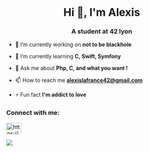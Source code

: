 <h1 align="center">Hi 👋, I'm Alexis</h1>
<h3 align="center">A student at 42 lyon</h3>

- 🔭 I’m currently working on **not to be blackhole**

- 🌱 I’m currently learning **C, Swift, Symfony**

- 💬 Ask me about **Php, C, and what you want !**

- 📫 How to reach me **alexislafrance42@gmail.com**

- ⚡ Fun fact **I'm addict to love**

<h3 align="left">Connect with me:</h3>
<p align="left">
<a href="https://linkedin.com/in/https://www.linkedin.com/in/alexis-lafrance" target="blank"><img align="center" src="https://cdn.jsdelivr.net/npm/simple-icons@3.0.1/icons/linkedin.svg" alt="https://www.linkedin.com/in/alexis-lafrance" height="30" width="40" /></a>
</p>

<p><img align="center" src="https://badge42.herokuapp.com/api/stats/alafranc"></p>
